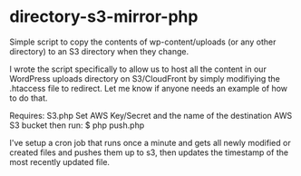 directory-s3-mirror-php
=======================

Simple script to copy the contents of wp-content/uploads (or any other directory) to an S3 directory when they change.

I wrote the script specifically to allow us to host all the content in our WordPress uploads directory on S3/CloudFront by simply modifiying the .htaccess file to redirect. Let me know if anyone needs an example of how to do that.

Requires: S3.php
Set AWS Key/Secret and the name of the destination AWS S3 bucket then run:
$ php push.php

I've setup a cron job that runs once a minute and gets all newly modified or created files and pushes them up to s3, then updates the timestamp of the most recently updated file.
